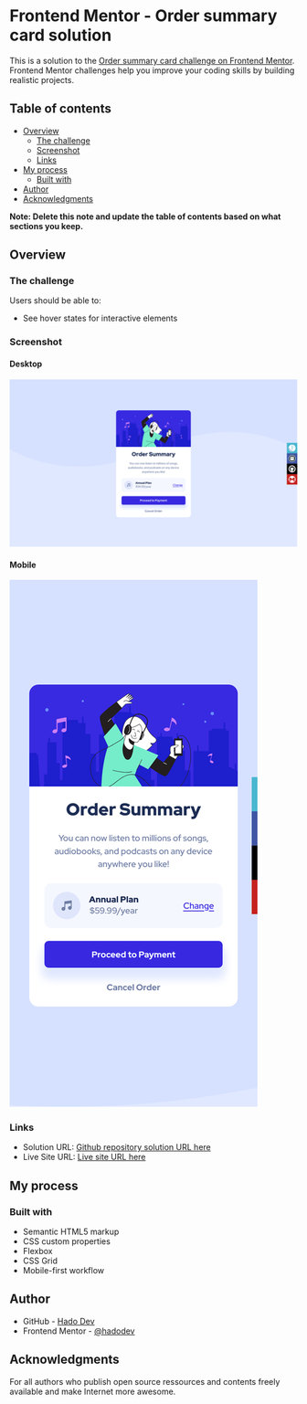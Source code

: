# Frontend Mentor - Order summary card solution

This is a solution to the [Order summary card challenge on Frontend Mentor](https://www.frontendmentor.io/challenges/order-summary-component-QlPmajDUj). Frontend Mentor challenges help you improve your coding skills by building realistic projects. 

## Table of contents

- [Overview](#overview)
  - [The challenge](#the-challenge)
  - [Screenshot](#screenshot)
  - [Links](#links)
- [My process](#my-process)
  - [Built with](#built-with)
- [Author](#author)
- [Acknowledgments](#acknowledgments)

**Note: Delete this note and update the table of contents based on what sections you keep.**

## Overview

### The challenge

Users should be able to:

- See hover states for interactive elements

### Screenshot

#### Desktop

![](./design/desktop-design.png)

#### Mobile

![](./design/mobile-design.png)

### Links

- Solution URL: [Github repository solution URL here](https://github.com/hadodev/OrderSummaryComponent)
- Live Site URL: [Live site URL here](https://hadodev-frontendmentor-ordersummary.netlify.app/)

## My process

### Built with

- Semantic HTML5 markup
- CSS custom properties
- Flexbox
- CSS Grid
- Mobile-first workflow

## Author

- GitHub - [Hado Dev](https://github.com/hadodev)
- Frontend Mentor - [@hadodev](https://www.frontendmentor.io/profile/hadodev)

## Acknowledgments

For all authors who publish open source ressources and contents freely available and make Internet more awesome.